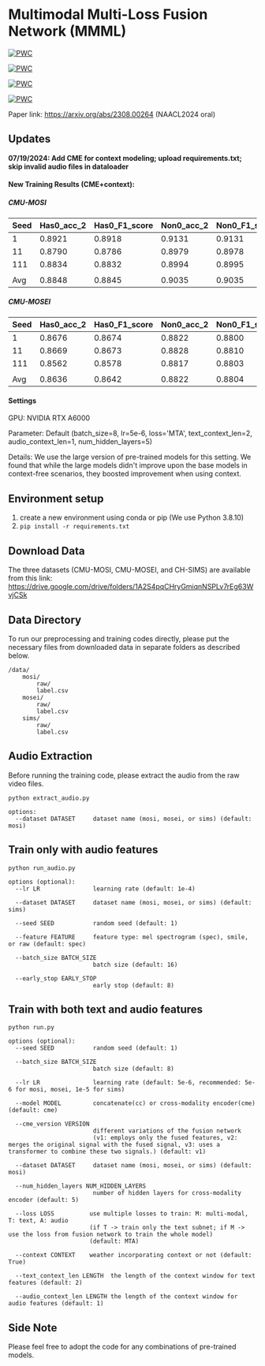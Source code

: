 # Multimodal Multi-Loss Fusion Network (MMML)
[![PWC](https://img.shields.io/endpoint.svg?url=https://paperswithcode.com/badge/multi-modality-multi-loss-fusion-network/multimodal-sentiment-analysis-on-cmu-mosi)](https://paperswithcode.com/sota/multimodal-sentiment-analysis-on-cmu-mosi?p=multi-modality-multi-loss-fusion-network)

[![PWC](https://img.shields.io/endpoint.svg?url=https://paperswithcode.com/badge/multi-modality-multi-loss-fusion-network/multimodal-sentiment-analysis-on-mosi)](https://paperswithcode.com/sota/multimodal-sentiment-analysis-on-mosi?p=multi-modality-multi-loss-fusion-network)

[![PWC](https://img.shields.io/endpoint.svg?url=https://paperswithcode.com/badge/multi-modality-multi-loss-fusion-network/multimodal-sentiment-analysis-on-ch-sims)](https://paperswithcode.com/sota/multimodal-sentiment-analysis-on-ch-sims?p=multi-modality-multi-loss-fusion-network)
	


[![PWC](https://img.shields.io/endpoint.svg?url=https://paperswithcode.com/badge/multi-modality-multi-loss-fusion-network/multimodal-sentiment-analysis-on-cmu-mosei-1)](https://paperswithcode.com/sota/multimodal-sentiment-analysis-on-cmu-mosei-1?p=multi-modality-multi-loss-fusion-network)

Paper link: https://arxiv.org/abs/2308.00264 (NAACL2024 oral)


## Updates

**07/19/2024: Add CME for context modeling; upload requirements.txt; skip invalid audio files in dataloader**

#### New Training Results (CME+context):

##### CMU-MOSI

| Seed   | Has0_acc_2 | Has0_F1_score | Non0_acc_2 | Non0_F1_score | Mult_acc_5 | Mult_acc_7 | MAE    | Corr   |
|--------|------------|---------------|------------|---------------|------------|------------|--------|--------|
| 1      | 0.8921     | 0.8918        | 0.9131     | 0.9131        | 0.5991     | 0.5248     | 0.5687 | 0.8803 |
| 11     | 0.8790     | 0.8786        | 0.8979     | 0.8978        | 0.5889     | 0.5160     | 0.5677 | 0.8790 |
| 111    | 0.8834     | 0.8832        | 0.8994     | 0.8995        | 0.6122     | 0.5408     | 0.5356 | 0.8878 |
|        |            |               |            |               |            |            |        |        |
| Avg    | 0.8848     | 0.8845        | 0.9035     | 0.9035        | 0.6001     | 0.5272     | 0.5573 | 0.8824 |

##### CMU-MOSEI

| Seed   | Has0_acc_2 | Has0_F1_score | Non0_acc_2 | Non0_F1_score | Mult_acc_5 | Mult_acc_7 | MAE    | Corr   |
|--------|------------|---------------|------------|---------------|------------|------------|--------|--------|
| 1      | 0.8676     | 0.8674        | 0.8822     | 0.8800        | 0.5864     | 0.5660     | 0.4836 | 0.8196 |
| 11     | 0.8669     | 0.8673        | 0.8828     | 0.8810        | 0.5787     | 0.5563     | 0.4986 | 0.8085 |
| 111    | 0.8562     | 0.8578        | 0.8817     | 0.8803        | 0.5585     | 0.5209     | 0.5393 | 0.8146 |
|        |            |               |            |               |            |            |        |        |
| Avg    | 0.8636     | 0.8642        | 0.8822     | 0.8804        | 0.5745     | 0.5477     | 0.5072 | 0.8142 |

#### Settings
GPU: NVIDIA RTX A6000

Parameter: Default (batch_size=8, lr=5e-6, loss='MTA', text_context_len=2, audio_context_len=1, num_hidden_layers=5)

Details: We use the large version of pre-trained models for this setting. We found that while the large models didn't improve upon the base models in context-free scenarios, they boosted improvement when using context. 


## Environment setup
1. create a new environment using conda or pip (We use Python 3.8.10)
2. ```pip install -r requirements.txt```


## Download Data
The three datasets (CMU-MOSI, CMU-MOSEI, and CH-SIMS) are available from this link: https://drive.google.com/drive/folders/1A2S4pqCHryGmiqnNSPLv7rEg63WvjCSk

## Data Directory
To run our preprocessing and training codes directly, please put the necessary files from downloaded data in separate folders as described below.

```
/data/
    mosi/
        raw/
        label.csv
    mosei/
        raw/
        label.csv
    sims/
        raw/
        label.csv
```

## Audio Extraction
Before running the training code, please extract the audio from the raw video files.

```
python extract_audio.py

options:
  --dataset DATASET     dataset name (mosi, mosei, or sims) (default: mosi)
```

## Train only with audio features
```
python run_audio.py  

options (optional):
  --lr LR               learning rate (default: 1e-4)
  
  --dataset DATASET     dataset name (mosi, mosei, or sims) (default: sims)
  
  --seed SEED           random seed (default: 1)
  
  --feature FEATURE     feature type: mel spectrogram (spec), smile, or raw (default: spec)
  
  --batch_size BATCH_SIZE
                        batch size (default: 16)
                        
  --early_stop EARLY_STOP
                        early stop (default: 8)
```

## Train with both text and audio features
```
python run.py

options (optional):
  --seed SEED           random seed (default: 1)
  
  --batch_size BATCH_SIZE
                        batch size (default: 8)
                        
  --lr LR               learning rate (default: 5e-6, recommended: 5e-6 for mosi, mosei, 1e-5 for sims)
  
  --model MODEL         concatenate(cc) or cross-modality encoder(cme) (default: cme)
  
  --cme_version VERSION
                        different variations of the fusion network
                        (v1: employs only the fused features, v2: merges the original signal with the fused signal, v3: uses a transformer to combine these two signals.) (default: v1)
                        
  --dataset DATASET     dataset name (mosi, mosei, or sims) (default: mosi)
  
  --num_hidden_layers NUM_HIDDEN_LAYERS
                        number of hidden layers for cross-modality encoder (default: 5)
                        
  --loss LOSS          use multiple losses to train: M: multi-modal, T: text, A: audio
                       (if T -> train only the text subnet; if M -> use the loss from fusion network to train the whole model)
                       (default: MTA)
                       
  --context CONTEXT    weather incorporating context or not (default: True)
  
  --text_context_len LENGTH  the length of the context window for text features (default: 2)
  
  --audio_context_len LENGTH the length of the context window for audio features (default: 1)
```

## Side Note
Please feel free to adopt the code for any combinations of pre-trained models.
